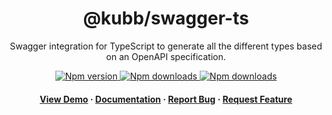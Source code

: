 <div align="center">

  <!-- <img src="assets/logo.png" alt="logo" width="200" height="auto" /> -->
  <h1>@kubb/swagger-ts</h1>
  
  <p>
   Swagger integration for TypeScript to generate all the different types based on an OpenAPI specification.
  </p>

<!-- Badges -->
<p>
  <a href="https://www.npmjs.com/package/@kubb/swagger-ts">
    <img alt="Npm version" src="https://img.shields.io/npm/v/@kubb/swagger-ts?style=for-the-badge"/>
  </a>
  <a href="https://www.npmjs.com/package/@kubb/swagger-ts">
    <img alt="Npm downloads" src="https://img.shields.io/bundlephobia/min/@kubb/swagger-ts?style=for-the-badge"/>
  </a>
  <a href="https://www.npmjs.com/package/@kubb/swagger-ts">
    <img alt="Npm downloads" src="https://img.shields.io/npm/dm/@kubb/swagger-ts?style=for-the-badge"/>
  </a>
</p>
   
<h4>
    <a href="https://codesandbox.io/s/github/kubb-project/kubb/tree/main/examples/simple">View Demo</a>
  <span> · </span>
    <a href="https://kubb.dev/" target="_blank">Documentation</a>
  <span> · </span>
    <a href="https://github.com/kubb-project/kubb/issues/">Report Bug</a>
  <span> · </span>
    <a href="https://github.com/kubb-project/kubb/issues/">Request Feature</a>
  </h4>
</div>

<br />

<!-- About the Project 
## :star2: About the Project

<div align="center"> 
  <img src="assets/screenshot.jpg" alt="screenshot" />
</div>
-->
